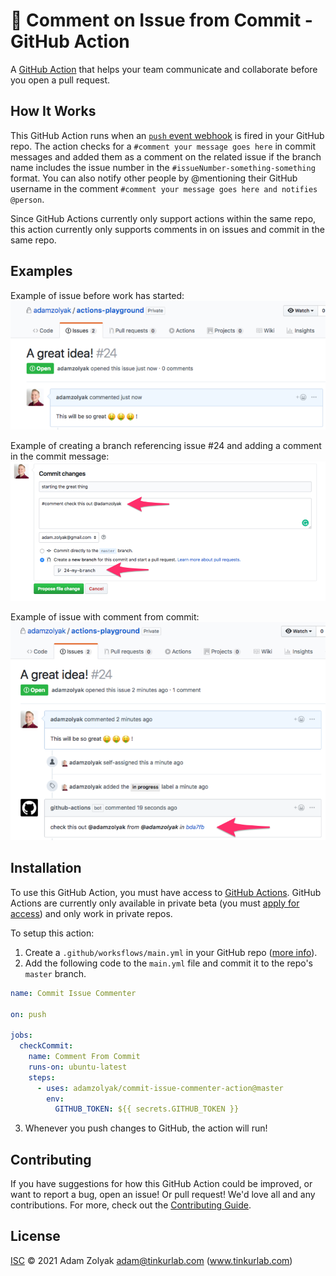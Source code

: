 # 💬 Comment on Issue from Commit - GitHub Action

A [GitHub Action](https://github.com/features/actions) that helps your team communicate and collaborate before you open a pull request.

## How It Works

This GitHub Action runs when an [`push` event webhook](https://developer.github.com/v3/activity/events/types/#pushevent) is fired in your GitHub repo. The action checks for a `#comment your message goes here` in commit messages and added them as a comment on the related issue if the branch name includes the issue number in the `#issueNumber-something-something` format. You can also notify other people by @mentioning their GitHub username in the comment `#comment your message goes here and notifies @person`.

Since GitHub Actions currently only support actions within the same repo, this action currently only supports comments in on issues and commit in the same repo.

## Examples

Example of issue before work has started:
![GitHub Logo](./docs/issue.png)

Example of creating a branch referencing issue #24 and adding a comment in the commit message:
![GitHub Logo](./docs/branchwcomment.png)

Example of issue with comment from commit:
![GitHub Logo](./docs/issuewcomment.png)

## Installation

To use this GitHub Action, you must have access to [GitHub Actions](https://github.com/features/actions). GitHub Actions are currently only available in private beta (you must [apply for access](https://github.com/features/actions)) and only work in private repos.

To setup this action:

1. Create a `.github/worksflows/main.yml` in your GitHub repo ([more info](https://help.github.com/en/articles/configuring-a-workflow)).
2. Add the following code to the `main.yml` file and commit it to the repo's `master` branch.

```yaml
name: Commit Issue Commenter

on: push

jobs:
  checkCommit:
    name: Comment From Commit
    runs-on: ubuntu-latest
    steps:
      - uses: adamzolyak/commit-issue-commenter-action@master
        env:
          GITHUB_TOKEN: ${{ secrets.GITHUB_TOKEN }}
```

3. Whenever you push changes to GitHub, the action will run!

## Contributing

If you have suggestions for how this GitHub Action could be improved, or want to report a bug, open an issue! Or pull request! We'd love all and any contributions. For more, check out the [Contributing Guide](CONTRIBUTING.md).

## License

[ISC](LICENSE) © 2021 Adam Zolyak <adam@tinkurlab.com> (www.tinkurlab.com)
